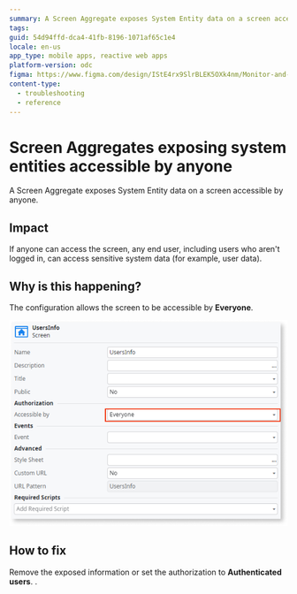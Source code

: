 ```yaml
---
summary: A Screen Aggregate exposes System Entity data on a screen accessible by anyone.
tags:
guid: 54d94ffd-dca4-41fb-8196-1071af65c1e4
locale: en-us
app_type: mobile apps, reactive web apps
platform-version: odc
figma: https://www.figma.com/design/IStE4rx9SlrBLEK5OXk4nm/Monitor-and-troubleshoot-apps?node-id=3526-397&node-type=CANVAS&t=fro20soaPpjjIXwf-0
content-type:
  - troubleshooting
  - reference
---
```


# Screen Aggregates exposing system entities accessible by anyone

A Screen Aggregate exposes System Entity data on a screen accessible by anyone. 

## Impact

If anyone can access the screen, any end user, including users who aren't logged in, can access sensitive system data (for example, user data).

## Why is this happening?

The configuration allows the screen to be accessible by **Everyone**.

![Screenshot of the UsersInfo screen settings showing the 'Accessible by' option set to 'Everyone'.](images/odcs-screen-accessible-everyone.png "Screen Authorization Settings")

## How to fix

Remove the exposed information or set the authorization to **Authenticated users**. .
